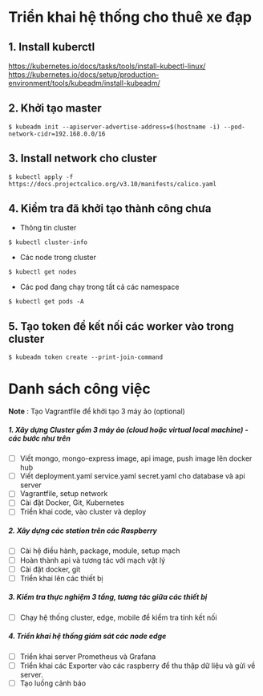 # Triển khai hệ thống cho thuê xe đạp 

## 1. Install kuberctl
https://kubernetes.io/docs/tasks/tools/install-kubectl-linux/
https://kubernetes.io/docs/setup/production-environment/tools/kubeadm/install-kubeadm/
## 2. Khởi tạo master 
```
$ kubeadm init --apiserver-advertise-address=$(hostname -i) --pod-network-cidr=192.168.0.0/16
```
## 3. Install network cho cluster
```
$ kubectl apply -f https://docs.projectcalico.org/v3.10/manifests/calico.yaml
```
## 4. Kiểm tra đã khởi tạo thành công chưa 
- Thông tin cluster
```
$ kubectl cluster-info
```
- Các node trong cluster
```
$ kubectl get nodes
```
- Các pod đang chạy trong tất cả các namespace
```
$ kubectl get pods -A
```
## 5. Tạo token để kết nối các worker vào trong cluster 
```
$ kubeadm token create --print-join-command
```


# Danh sách công việc
__Note__ : Tạo Vagrantfile để khởi tạo 3 máy ảo (optional) 

##### 1. Xây dựng Cluster gồm 3 máy ảo (cloud hoặc virtual local machine) - các bước như trên
- [ ] Viết mongo, mongo-express image, api image, push image lên docker hub
- [ ] Viết deployment.yaml service.yaml secret.yaml cho database và api server
- [ ] Vagrantfile, setup network
- [ ] Cài đặt Docker, Git, Kubernetes
- [ ] Triển khai code, vào cluster và deploy
##### 2. Xây dựng các station trên các Raspberry
- [ ] Cài hệ điều hành, package, module, setup mạch
- [ ] Hoàn thành api và tương tác với mạch vật lý
- [ ] Cài đặt docker, git
- [ ] Triển khai lên các thiết bị
##### 3. Kiểm tra thực nghiệm 3 tầng, tương tác giữa các thiết bị
- [ ] Chạy hệ thống cluster, edge, mobile để kiểm tra tính kết nối
##### 4. Triển khai hệ thống giám sát các node edge
- [ ] Triển khai server Prometheus và Grafana
- [ ] Triển khai các Exporter vào các raspberry để thu thập dữ liệu và gửi về server.
- [ ] Tạo luồng cảnh báo

